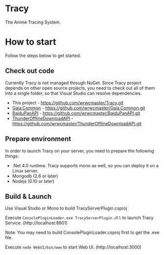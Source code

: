 # Tracy
The Anime Tracing System.

# How to start
Follow the steps below to get started.

## Check out code
Currently Tracy is not managed through NuGet. Since Tracy project depends on other open source projects, you need to check out all of them into a single folder, so that Visual Studio can resolve dependencies.
* This project - https://github.com/wrwcmaster/Tracy.git
* [Gaia.Common](https://github.com/wrwcmaster/Gaia.Common) - https://github.com/wrwcmaster/Gaia.Common.git
* [BaiduPanAPI](https://github.com/wrwcmaster/BaiduPanAPI) - https://github.com/wrwcmaster/BaiduPanAPI.git
* [ThunderOfflineDownloadAPI](https://github.com/wrwcmaster/ThunderOfflineDownloadAPI) - https://github.com/wrwcmaster/ThunderOfflineDownloadAPI.git

## Prepare environment
In order to launch Tracy on your server, you need to prepare the following things:
* .Net 4.0 runtime. Tracy supports mono as well, so you can deploy it on a Linux server.
* Mongodb (2.6 or later)
* Nodejs (0.10 or later)

## Build & Launch
Use Visual Studio or Mono to build TracyServerPlugin.csproj

Execute `ConsolePluginLoader.exe TracyServerPlugin.dll` to launch Tracy Service. (http://localhost:8801)

Note: You may need to build ConsolePluginLoader.csproj first to get the .exe file.

Execute `node WebUI/bin/www` to start Web UI. (http://localhost:3000)

